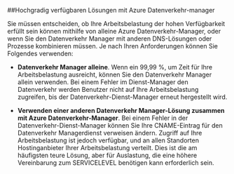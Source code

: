 ##<a name="highly-available-solutions-with-azure-traffic-manager"></a>Hochgradig verfügbaren Lösungen mit Azure Datenverkehr-manager

Sie müssen entscheiden, ob Ihre Arbeitsbelastung der hohen Verfügbarkeit erfüllt sein können mithilfe von alleine Azure Datenverkehr-Manager, oder wenn Sie den Datenverkehr Manager mit anderen DNS-Lösungen oder Prozesse kombinieren müssen. Je nach Ihren Anforderungen können Sie Folgendes verwenden:

- **Datenverkehr Manager alleine**. Wenn ein 99,99 %, um Zeit für Ihre Arbeitsbelastung ausreicht, können Sie den Datenverkehr Manager allein verwenden. Bei einem Fehler im Dienst-Manager den Datenverkehr werden Benutzer nicht auf Ihre Arbeitsbelastung zugreifen, bis der Datenverkehr-Dienst-Manager erneut hergestellt wird.

- **Verwenden einer anderen Datenverkehr Manager-Lösung zusammen mit Azure Datenverkehr-Manager**. Bei einem Fehler in der Datenverkehr-Dienst-Manager können Sie Ihre CNAME-Eintrag für den Datenverkehr Managerdienst verweisen ändern. Zugriff auf Ihre Arbeitsbelastung ist jedoch verfügbar, und an allen Standorten Hostinganbieter Ihrer Arbeitsbelastung verteilt. Dies ist die am häufigsten teure Lösung, aber für Auslastung, die eine höhere Vereinbarung zum SERVICELEVEL benötigen kann erforderlich sein.
